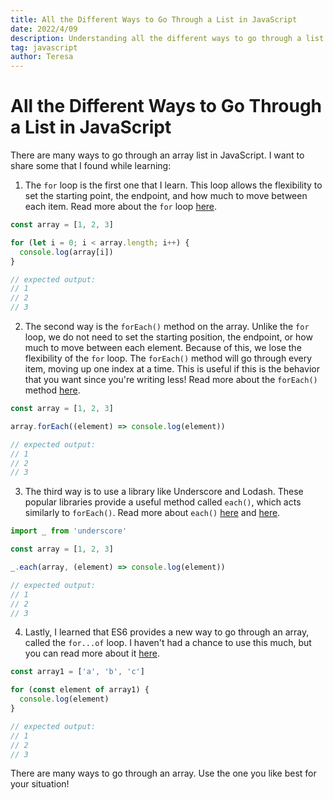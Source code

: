 ```yaml
---
title: All the Different Ways to Go Through a List in JavaScript
date: 2022/4/09
description: Understanding all the different ways to go through a list in JavaScript.
tag: javascript
author: Teresa
---
```


# All the Different Ways to Go Through a List in JavaScript

There are many ways to go through an array list in JavaScript. I want to share some that I found while learning:

1. The `for` loop is the first one that I learn. This loop allows the flexibility to set the starting point, the endpoint, and how much to move between each item. Read more about the `for` loop [here](https://developer.mozilla.org/en-US/docs/Web/JavaScript/Reference/Statements/for).

```js
const array = [1, 2, 3]

for (let i = 0; i < array.length; i++) {
  console.log(array[i])
}

// expected output:
// 1
// 2
// 3
```

2. The second way is the `forEach()` method on the array. Unlike the `for` loop, we do not need to set the starting position, the endpoint, or how much to move between each element. Because of this, we lose the flexibility of the `for` loop. The `forEach()` method will go through every item, moving up one index at a time. This is useful if this is the behavior that you want since you're writing less! Read more about the `forEach()` method [here](https://developer.mozilla.org/en-US/docs/Web/JavaScript/Reference/Global_Objects/Array/forEach).

```js
const array = [1, 2, 3]

array.forEach((element) => console.log(element))

// expected output:
// 1
// 2
// 3
```

3. The third way is to use a library like Underscore and Lodash. These popular libraries provide a useful method called `each()`, which acts similarly to `forEach()`. Read more about `each()` [here](https://underscorejs.org/#each) and [here](https://lodash.com/docs/#forEach).

```js
import _ from 'underscore'

const array = [1, 2, 3]

_.each(array, (element) => console.log(element))

// expected output:
// 1
// 2
// 3
```

4. Lastly, I learned that ES6 provides a new way to go through an array, called the `for...of` loop. I haven't had a chance to use this much, but you can read more about it [here](https://developer.mozilla.org/en-US/docs/Web/JavaScript/Reference/Statements/for...of).

```js
const array1 = ['a', 'b', 'c']

for (const element of array1) {
  console.log(element)
}

// expected output:
// 1
// 2
// 3
```

There are many ways to go through an array. Use the one you like best for your situation!
